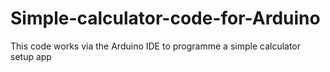 # Simple-calculator-code-for-Arduino
This code works via the Arduino IDE to programme a simple calculator setup app
